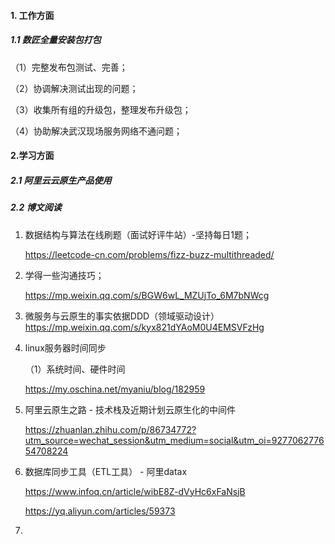 #### 1. 工作方面

##### 1.1 数匠全量安装包打包

（1）完整发布包测试、完善；

（2）协调解决测试出现的问题；

（3）收集所有组的升级包，整理发布升级包；

（4）协助解决武汉现场服务网络不通问题；

#### 2.学习方面

##### 2.1 阿里云云原生产品使用



##### 2.2 博文阅读

1. 数据结构与算法在线刷题（面试好评牛站）-坚持每日1题；

   https://leetcode-cn.com/problems/fizz-buzz-multithreaded/

2. 学得一些沟通技巧；

   https://mp.weixin.qq.com/s/BGW6wL_MZUjTo_6M7bNWcg

3. 微服务与云原生的事实依据DDD（领域驱动设计）
   https://mp.weixin.qq.com/s/kyx821dYAoM0U4EMSVFzHg

4. linux服务器时间同步

   （1）系统时间、硬件时间

   https://my.oschina.net/myaniu/blog/182959

5. 阿里云原生之路 - 技术栈及近期计划云原生化的中间件

   https://zhuanlan.zhihu.com/p/86734772?utm_source=wechat_session&utm_medium=social&utm_oi=927706277654708224

6. 数据库同步工具（ETL工具） - 阿里datax

   https://www.infoq.cn/article/wibE8Z-dVyHc6xFaNsjB

   https://yq.aliyun.com/articles/59373

7. 